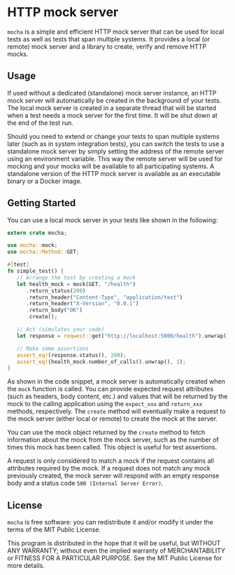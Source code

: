 # HTTP mock server 
`mocha` is a simple and efficient HTTP mock server that can be used for local tests as
well as tests that span multiple systems. It provides a local (or remote) mock server and
 a library to create, verify and remove HTTP mocks.

 ## Usage
 If used without a dedicated (standalone) mock server instance, an HTTP mock server will
 automatically be created in the background of your tests. The local mock server is created
 in a separate thread that will be started when a test needs a mock server for the first time.
 It will be shut down at the end of the test run.

 Should you need to extend or change your tests to span multiple systems later (such as in
 system integration tests), you can switch the tests to use a standalone mock server by simply
 setting the address of the remote server using an environment variable. This way the remote
 server will be used for mocking and your mocks will be available to all participating systems.
 A standalone version of the HTTP mock server is available as an executable binary or a Docker
 image.

 ## Getting Started
 You can use a local mock server in your tests like shown in the following:
 ```rust
 extern crate mocha;

 use mocha::mock;
 use mocha::Method::GET;

 #[test]
 fn simple_test() {
    // Arrange the test by creating a mock
    let health_mock = mock(GET, "/health")
       .return_status(200)
       .return_header("Content-Type", "application/text")
       .return_header("X-Version", "0.0.1")
       .return_body("OK")
       .create();

    // Act (simulates your code)
    let response = reqwest::get("http://localhost:5000/health").unwrap();

    // Make some assertions
    assert_eq!(response.status(), 200);
    assert_eq!(health_mock.number_of_calls().unwrap(), 1);
 }
 ```
 As shown in the code snippet, a mock server is automatically created when the `mock` function
 is called. You can provide expected request attributes (such as headers, body content, etc.)
 and values that will be returned by the mock to the calling application using the
 `expect_xxx` and `return_xxx` methods, respectively. The `create` method will eventually
 make a request to the mock server (either local or remote) to create the mock at the server.

 You can use the mock object returned by the `create` method to fetch information about
 the mock from the mock server, such as the number of times this mock has been called.
 This object is useful for test assertions.

 A request is only considered to match a mock if the request contains all attributes required
 by the mock. If a request does not match any mock previously created, the mock server will
 respond with an empty response body and a status code `500 (Internal Server Error)`.
 
 ## License
 `mocha` is free software: you can redistribute it and/or modify it under the terms of the MIT Public License.
 
 This program is distributed in the hope that it will be useful, but WITHOUT ANY WARRANTY; without even the implied warranty of MERCHANTABILITY or FITNESS FOR A PARTICULAR PURPOSE. See the MIT Public License for more details.